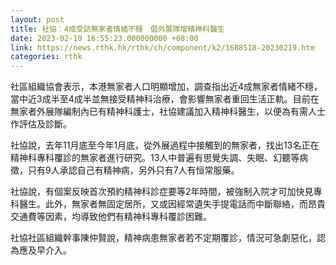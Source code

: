 ```yaml
---
layout: post
title: 社協︰4成受訪無家者情緒不穩　倡外展隊增精神科醫生
date: 2023-02-19 16:55:23.000000000 +08:00
link: https://news.rthk.hk/rthk/ch/component/k2/1688518-20230219.htm
categories: rthk
---
```


社區組織協會表示，本港無家者人口明顯增加，調查指出近4成無家者情緒不穩，當中近3成半至4成半並無接受精神科治療，會影響無家者重回生活正軌。目前在無家者外展隊編制內已有精神科護士，社協建議加入精神科醫生，以便為有需人士作評估及診斷。

社協說，去年11月底至今年1月底，從外展過程中接觸到的無家者，找出13名正在精神科專科覆診的無家者進行研究。13人中普遍有思覺失調、失眠、幻聽等病徵，只有9人承認自己有精神病，另外只有7人有恒常服藥。

社協說，有個案反映首次預約精神科診症要等2年時間，被強制入院才可加快見專科醫生。此外，無家者無固定居所，又或因經常遺失手提電話而中斷聯絡，而昂貴交通費等因素，均導致他們有精神科專科覆診困難。

社協社區組織幹事陳仲賢說，精神病患無家者若不定期覆診，情況可急劇惡化，認為應及早介入。
